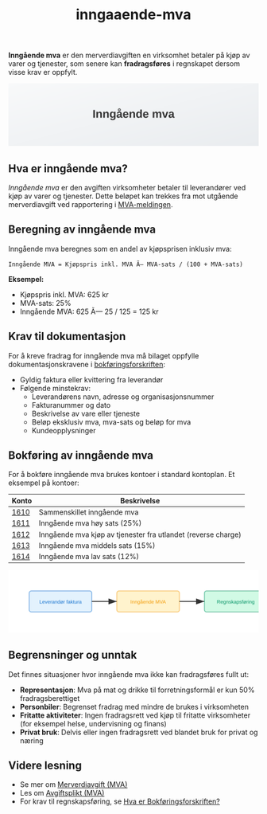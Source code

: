 ﻿---
title: "inngaaende-mva"
meta_title: "inngaaende-mva"
meta_description: '**Inngående mva** er den merverdiavgiften en virksomhet betaler på kjøp av varer og tjenester, som senere kan **fradragsføres** i regnskapet dersom visse kr...'
slug: inngaaende-mva
type: blog
layout: pages/single
---

**Inngående mva** er den merverdiavgiften en virksomhet betaler på kjøp av varer og tjenester, som senere kan **fradragsføres** i regnskapet dersom visse krav er oppfylt.

![Illustrasjon som viser definisjon av Inngående mva](inngaaende-mva-image.svg)

## Hva er inngående mva?

*Inngående mva* er den avgiften virksomheter betaler til leverandører ved kjøp av varer og tjenester. Dette beløpet kan trekkes fra mot utgående merverdiavgift ved rapportering i [MVA-meldingen](/blogs/regnskap/hva-er-mva-melding "Hva er MVA-melding? Komplett Guide til Merverdiavgiftsrapportering i Norge").

## Beregning av inngående mva

Inngående mva beregnes som en andel av kjøpsprisen inklusiv mva:

```text
Inngående MVA = Kjøpspris inkl. MVA Ã— MVA-sats / (100 + MVA-sats)
```

**Eksempel:**
- Kjøpspris inkl. MVA: 625 kr
- MVA-sats: 25%
- Inngående MVA: 625 Ã— 25 / 125 = 125 kr

## Krav til dokumentasjon

For å kreve fradrag for inngående mva må bilaget oppfylle dokumentasjonskravene i [bokføringsforskriften](/blogs/regnskap/hva-er-bokforingsforskriften "Hva er Bokføringsforskriften? Regler for bokføringsplikt i Norge"):

* Gyldig faktura eller kvittering fra leverandør
* Følgende minstekrav:
  * Leverandørens navn, adresse og organisasjonsnummer
  * Fakturanummer og dato
  * Beskrivelse av vare eller tjeneste
  * Beløp eksklusiv mva, mva-sats og beløp for mva
  * Kundeopplysninger

## Bokføring av inngående mva

For å bokføre inngående mva brukes kontoer i standard kontoplan. Et eksempel på kontoer:

| Konto | Beskrivelse                                                                                                            |
|-------|------------------------------------------------------------------------------------------------------------------------|
| [1610](/blogs/kontoplan/1610-inngaaende-merverdiavgift "Konto 1610 - Inngående merverdiavgift")                           | Sammenskillet inngående mva                                                                                             |
| [1611](/blogs/kontoplan/1611-inngaaende-merverdiavgift-hoy-sats "Konto 1611 - Inngående merverdiavgift høy sats")           | Inngående mva høy sats (25%)                                                                                              |
| [1612](/blogs/kontoplan/1612-inngaaende-merverdiavgift-kjop-tjen-fra-utlandet "Konto 1612 - Inngående merverdiavgift kjøp tjenester fra utlandet") | Inngående mva kjøp av tjenester fra utlandet (reverse charge)                                                               |
| [1613](/blogs/kontoplan/1613-inngaaende-merverdiavgift-middels-sats "Konto 1613 - Inngående merverdiavgift middels sats") | Inngående mva middels sats (15%)                                                                                           |
| [1614](/blogs/kontoplan/1614-inngaaende-merverdiavgift-lav-sats "Konto 1614 - Inngående merverdiavgift lav sats")         | Inngående mva lav sats (12%)                                                                                              |

![Illustrasjon av Inngående mva-prosess](inngaaende-mva-prosess.svg)

## Begrensninger og unntak

Det finnes situasjoner hvor inngående mva ikke kan fradragsføres fullt ut:

* **Representasjon**: Mva på mat og drikke til forretningsformål er kun 50% fradragsberettiget  
* **Personbiler**: Begrenset fradrag med mindre de brukes i virksomheten  
* **Fritatte aktiviteter**: Ingen fradragsrett ved kjøp til fritatte virksomheter (for eksempel helse, undervisning og finans)  
* **Privat bruk**: Delvis eller ingen fradragsrett ved blandet bruk for privat og næring  

## Videre lesning

* Se mer om [Merverdiavgift (MVA)](/blogs/regnskap/hva-er-moms-mva "Hva er Merverdiavgift (MVA)? Beregning og Regnskapsføring")  
* Les om [Avgiftsplikt (MVA)](/blogs/regnskap/hva-er-avgiftsplikt-mva "Hva er Avgiftsplikt (MVA)? Komplett Guide til Merverdiavgift i Norge")  
* For krav til regnskapsføring, se [Hva er Bokføringsforskriften?](/blogs/regnskap/hva-er-bokforingsforskriften "Hva er Bokføringsforskriften? Regler for bokføringsplikt i Norge")







